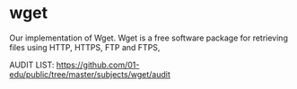 # wget
Our implementation of Wget. Wget is a free software package for retrieving files using HTTP, HTTPS, FTP and FTPS,



AUDIT LIST: https://github.com/01-edu/public/tree/master/subjects/wget/audit
